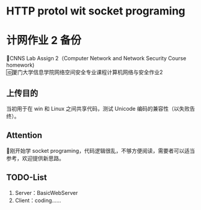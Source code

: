 # HTTP protol wit socket programing
# 计网作业 2 备份

🪪CNNS Lab Assign 2（Computer Network and Network Security Course homework)  <br />
🆔厦门大学信息学院网络空间安全专业课程计算机网络与安全作业2

## 上传目的
当初用于在 win 和 Linux 之间共享代码，测试 Unicode 编码的兼容性（以失败告终）。

## Attention
🤪刚开始学 socket programing，代码逻辑很乱，不够方便阅读，需要者可以适当参考，欢迎提供新思路。

## TODO-List
1. Server：BasicWebServer
2. Client：coding……
